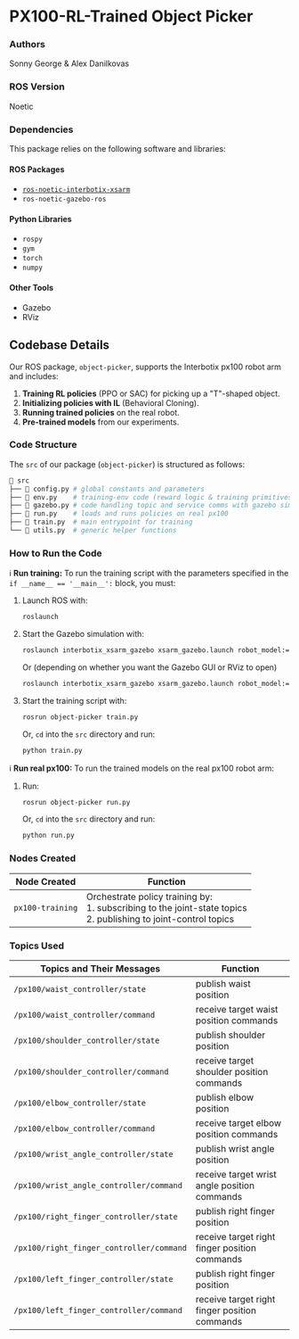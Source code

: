 # PX100-RL-Trained Object Picker

### Authors
Sonny George & Alex Danilkovas

### ROS Version
Noetic

### Dependencies 
This package relies on the following software and libraries: 
#### ROS Packages 
- [`ros-noetic-interbotix-xsarm`](https://docs.trossenrobotics.com/interbotix_xsarms_docs/ros_interface/ros1/software_setup.html#amd64-architecture)
- `ros-noetic-gazebo-ros` 
#### Python Libraries 
- `rospy` 
- `gym`
- `torch`
-  `numpy` 
#### Other Tools 
- Gazebo
- RViz

## Codebase Details

Our ROS package, `object-picker`, supports the Interbotix px100 robot arm and includes:

1. **Training RL policies** (PPO or SAC) for picking up a "T"-shaped object.
2. **Initializing policies with IL** (Behavioral Cloning).
3. **Running trained policies** on the real robot.
4. **Pre-trained models** from our experiments.

### Code Structure

The `src` of our package (`object-picker`) is structured as follows:

```python
📁 src
├── 📄 config.py # global constants and parameters
├── 📄 env.py    # training-env code (reward logic & training primitives)
├── 📄 gazebo.py # code handling topic and service comms with gazebo sim
├── 📄 run.py    # loads and runs policies on real px100
├── 📄 train.py  # main entrypoint for training
└── 📄 utils.py  # generic helper functions
```

### How to Run the Code

ℹ️ **Run training:** To run the training script with the parameters specified in the `if __name__ == '__main__':` block, you must:

1. Launch ROS with:
    ```bash
    roslaunch
    ```
2. Start the Gazebo simulation with:
    ```bash
    roslaunch interbotix_xsarm_gazebo xsarm_gazebo.launch robot_model:=px100 use_position_controllers:=true gui:=false use_rviz:=true
    ```
    Or (depending on whether you want the Gazebo GUI or RViz to open)
    ```bash
    roslaunch interbotix_xsarm_gazebo xsarm_gazebo.launch robot_model:=px100 use_position_controllers:=true gui:=true
    ```
3. Start the training script with:
    ```bash
    rosrun object-picker train.py
    ```
    Or, `cd` into the `src` directory and run:
    ```bash
    python train.py
    ```


ℹ️ **Run real px100:** To run the trained models on the real px100 robot arm:

1. Run:
    ```bash
    rosrun object-picker run.py
    ```
    Or, `cd` into the `src` directory and run:
    ```bash
    python run.py
    ```

### Nodes Created

| Node Created | Function |
| --- | --- |
| `px100-training` | Orchestrate policy training by:<br>1. subscribing to the joint-state topics<br>2. publishing to joint-control topics |

### Topics Used

| Topics and Their Messages | Function |
| --- | --- |
| `/px100/waist_controller/state` | publish waist position |
| `/px100/waist_controller/command` | receive target waist position commands |
| `/px100/shoulder_controller/state` | publish shoulder position |
| `/px100/shoulder_controller/command` | receive target shoulder position commands |
| `/px100/elbow_controller/state` | publish elbow position |
| `/px100/elbow_controller/command` | receive target elbow position commands |
| `/px100/wrist_angle_controller/state` | publish wrist angle position |
| `/px100/wrist_angle_controller/command` | receive target wrist angle position commands |
| `/px100/right_finger_controller/state` | publish right finger position |
| `/px100/right_finger_controller/command` | receive target right finger position commands |
| `/px100/left_finger_controller/state` | publish right finger position |
| `/px100/left_finger_controller/command` | receive target right finger position commands |
